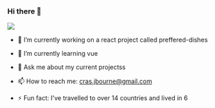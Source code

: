 ### Hi there 👋


![](https://c.tenor.com/hStv0P01ApoAAAAM/man-standing.gif)





- 🔭 I’m currently working on a react project called preffered-dishes
- 🌱 I’m currently learning vue

- 💬 Ask me about my current projectss
- 📫 How to reach me: cras.jbourne@gmail.com
- ⚡ Fun fact: I've travelled to over 14 countries and lived in 6
